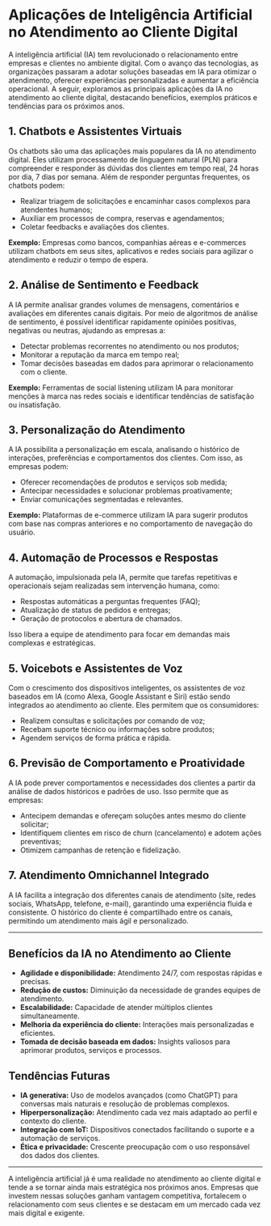 
# Aplicações de Inteligência Artificial no Atendimento ao Cliente Digital

A inteligência artificial (IA) tem revolucionado o relacionamento entre empresas e clientes no ambiente digital. Com o avanço das tecnologias, as organizações passaram a adotar soluções baseadas em IA para otimizar o atendimento, oferecer experiências personalizadas e aumentar a eficiência operacional. A seguir, exploramos as principais aplicações da IA no atendimento ao cliente digital, destacando benefícios, exemplos práticos e tendências para os próximos anos.

## 1. Chatbots e Assistentes Virtuais

Os chatbots são uma das aplicações mais populares da IA no atendimento digital. Eles utilizam processamento de linguagem natural (PLN) para compreender e responder às dúvidas dos clientes em tempo real, 24 horas por dia, 7 dias por semana. Além de responder perguntas frequentes, os chatbots podem:

- Realizar triagem de solicitações e encaminhar casos complexos para atendentes humanos;
- Auxiliar em processos de compra, reservas e agendamentos;
- Coletar feedbacks e avaliações dos clientes.

**Exemplo:** Empresas como bancos, companhias aéreas e e-commerces utilizam chatbots em seus sites, aplicativos e redes sociais para agilizar o atendimento e reduzir o tempo de espera.

## 2. Análise de Sentimento e Feedback

A IA permite analisar grandes volumes de mensagens, comentários e avaliações em diferentes canais digitais. Por meio de algoritmos de análise de sentimento, é possível identificar rapidamente opiniões positivas, negativas ou neutras, ajudando as empresas a:

- Detectar problemas recorrentes no atendimento ou nos produtos;
- Monitorar a reputação da marca em tempo real;
- Tomar decisões baseadas em dados para aprimorar o relacionamento com o cliente.

**Exemplo:** Ferramentas de social listening utilizam IA para monitorar menções à marca nas redes sociais e identificar tendências de satisfação ou insatisfação.

## 3. Personalização do Atendimento

A IA possibilita a personalização em escala, analisando o histórico de interações, preferências e comportamentos dos clientes. Com isso, as empresas podem:

- Oferecer recomendações de produtos e serviços sob medida;
- Antecipar necessidades e solucionar problemas proativamente;
- Enviar comunicações segmentadas e relevantes.

**Exemplo:** Plataformas de e-commerce utilizam IA para sugerir produtos com base nas compras anteriores e no comportamento de navegação do usuário.

## 4. Automação de Processos e Respostas

A automação, impulsionada pela IA, permite que tarefas repetitivas e operacionais sejam realizadas sem intervenção humana, como:

- Respostas automáticas a perguntas frequentes (FAQ);
- Atualização de status de pedidos e entregas;
- Geração de protocolos e abertura de chamados.

Isso libera a equipe de atendimento para focar em demandas mais complexas e estratégicas.

## 5. Voicebots e Assistentes de Voz

Com o crescimento dos dispositivos inteligentes, os assistentes de voz baseados em IA (como Alexa, Google Assistant e Siri) estão sendo integrados ao atendimento ao cliente. Eles permitem que os consumidores:

- Realizem consultas e solicitações por comando de voz;
- Recebam suporte técnico ou informações sobre produtos;
- Agendem serviços de forma prática e rápida.

## 6. Previsão de Comportamento e Proatividade

A IA pode prever comportamentos e necessidades dos clientes a partir da análise de dados históricos e padrões de uso. Isso permite que as empresas:

- Antecipem demandas e ofereçam soluções antes mesmo do cliente solicitar;
- Identifiquem clientes em risco de churn (cancelamento) e adotem ações preventivas;
- Otimizem campanhas de retenção e fidelização.

## 7. Atendimento Omnichannel Integrado

A IA facilita a integração dos diferentes canais de atendimento (site, redes sociais, WhatsApp, telefone, e-mail), garantindo uma experiência fluida e consistente. O histórico do cliente é compartilhado entre os canais, permitindo um atendimento mais ágil e personalizado.

---

## Benefícios da IA no Atendimento ao Cliente

- **Agilidade e disponibilidade:** Atendimento 24/7, com respostas rápidas e precisas.
- **Redução de custos:** Diminuição da necessidade de grandes equipes de atendimento.
- **Escalabilidade:** Capacidade de atender múltiplos clientes simultaneamente.
- **Melhoria da experiência do cliente:** Interações mais personalizadas e eficientes.
- **Tomada de decisão baseada em dados:** Insights valiosos para aprimorar produtos, serviços e processos.

## Tendências Futuras

- **IA generativa:** Uso de modelos avançados (como ChatGPT) para conversas mais naturais e resolução de problemas complexos.
- **Hiperpersonalização:** Atendimento cada vez mais adaptado ao perfil e contexto do cliente.
- **Integração com IoT:** Dispositivos conectados facilitando o suporte e a automação de serviços.
- **Ética e privacidade:** Crescente preocupação com o uso responsável dos dados dos clientes.

---

A inteligência artificial já é uma realidade no atendimento ao cliente digital e tende a se tornar ainda mais estratégica nos próximos anos. Empresas que investem nessas soluções ganham vantagem competitiva, fortalecem o relacionamento com seus clientes e se destacam em um mercado cada vez mais digital e exigente.
```
